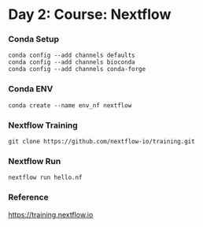 # Day 2: Course: Nextflow

### Conda Setup
```
conda config --add channels defaults
conda config --add channels bioconda
conda config --add channels conda-forge
```

### Conda ENV
```
conda create --name env_nf nextflow
```

### Nextflow Training
```
git clone https://github.com/nextflow-io/training.git
```

### Nextflow Run
```
nextflow run hello.nf
```

### Reference
https://training.nextflow.io
